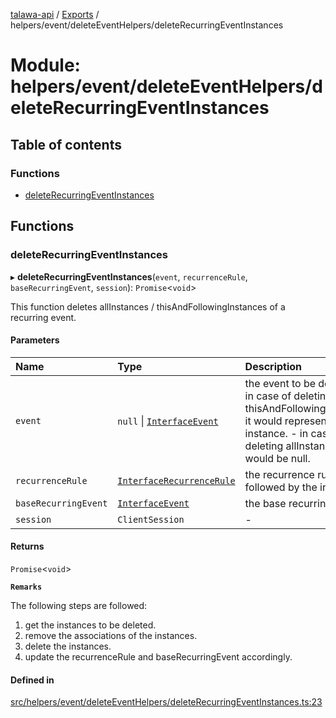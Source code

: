 [talawa-api](../README.md) / [Exports](../modules.md) / helpers/event/deleteEventHelpers/deleteRecurringEventInstances

# Module: helpers/event/deleteEventHelpers/deleteRecurringEventInstances

## Table of contents

### Functions

- [deleteRecurringEventInstances](helpers_event_deleteEventHelpers_deleteRecurringEventInstances.md#deleterecurringeventinstances)

## Functions

### deleteRecurringEventInstances

▸ **deleteRecurringEventInstances**(`event`, `recurrenceRule`, `baseRecurringEvent`, `session`): `Promise`\<`void`\>

This function deletes allInstances / thisAndFollowingInstances of a recurring event.

#### Parameters

| Name | Type | Description |
| :------ | :------ | :------ |
| `event` | ``null`` \| [`InterfaceEvent`](../interfaces/models_Event.InterfaceEvent.md) | the event to be deleted: - in case of deleting thisAndFollowingInstances, it would represent this instance. - in case of deleting allInstances, it would be null. |
| `recurrenceRule` | [`InterfaceRecurrenceRule`](../interfaces/models_RecurrenceRule.InterfaceRecurrenceRule.md) | the recurrence rule followed by the instances. |
| `baseRecurringEvent` | [`InterfaceEvent`](../interfaces/models_Event.InterfaceEvent.md) | the base recurring event. |
| `session` | `ClientSession` | - |

#### Returns

`Promise`\<`void`\>

**`Remarks`**

The following steps are followed:
1. get the instances to be deleted.
2. remove the associations of the instances.
3. delete the instances.
4. update the recurrenceRule and baseRecurringEvent accordingly.

#### Defined in

[src/helpers/event/deleteEventHelpers/deleteRecurringEventInstances.ts:23](https://github.com/PalisadoesFoundation/talawa-api/blob/3eeb2af/src/helpers/event/deleteEventHelpers/deleteRecurringEventInstances.ts#L23)
